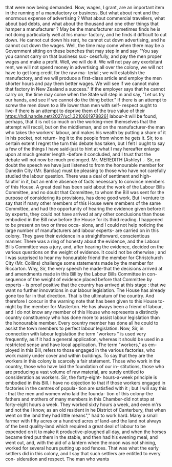 that were now being demanded. Now, wages, I grant, are an important item in the running of a manufactory or business. But what about rent and the enormous expense of advertising ? What about commercial travellers, what about bad debts, and what about the thousand and one other things that hamper a manufacturer ? May be the manufacturer sometimes finds he is not doing particularly well at his manu- factory, and he finds it difficult to cut down. He cannot cut down his rent, he cannot cut down advertising, and he cannot cut down the wages. Well, the time may come when there may be a Government sitting on these benches that may step in and say: "You say you cannot carry on that business suc- cessfully, and pay the men proper wages and make a profit. Well, we will do it. We will not pay any exorbitant rent, we will not spend money in advertising all over the colony, we will not have to get long credit for the raw ma- terial ; we will establish the manufactory, and we will produce a first-class article and employ the men shorter hours and pay them better wages. We will see if we cannot make that factory in New Zealand a success." If the employer says that he cannot carry on, the time may come when the State will step in and say, "Let us try our hands, and see if we cannot do the thing better." If there is an attempt to screw the men down to a life lower than men with self- respect ought to live-if there is an attempt to deprive them of the true value of their https://hdl.handle.net/2027/uc1.32106019788261 labour-it will be found, perhaps, that it is not so much on the working-men themselves that the attempt will recoil, but on the middleman, and on the manufacturer-the man who takes the workers' labour, and makes his wealth by putting a share of it in his pocket, not return- ing it to the people from whom he gets it. Sir, to a certain extent I regret the turn this debate has taken, but I felt I ought to say a few of the things I have said-just to hint at what I may hereafter enlarge upon at much greater length -before it concluded, and I trust that the debate will not now be much prolonged. Mr. MEREDITH (Ashley) .- Sir, no doubt the speech we have just listened to from the honourable member for Dunedin City (Mr. Barclay) must be pleasing to those who have not carefully studied the labour question. There was a deal of sentiment and high- falutin' in it, but an entire absence of facts necessary to convince members of this House. A great deal has been said about the work of the Labour Bills Committee, and no doubt that Committee, to whom the Bill was sent for the purpose of considering its provisions, has done good work. But I venture to say that if many other members of this House were members of the same Committee, and had the opportunity of hearing the evidence given before it by experts, they could not have arrived at any other conclusions than those embodied in the Bill now before the House for its third reading. I happened to be present on two or three occa- sions, and I could not help noticing the large number of manufacturers and labour experts- are carried on in this colony. They gave their evidence in a straightforward, conscientious manner. There was a ring of honesty about the evidence, and the Labour Bills Committee was a jury, and, after hearing the evidence, decided on the various questions on the weight of evidence. It could not be otherwise ; and I was surprised to hear my honourable friend the member for Christchurch City (Mr. Collins) challenge some statements made by the member for Riccarton. Why, Sir, the very speech he made-that the decisions arrived at and amendments made in this Bill by the Labour Bills Committee in con- sequence of the weight of evidence placed before that Committee by experts - is proof positive that the country has arrived at this stage : that we want no further innovations in our labour legislation. The House has already gone too far in that direction. That is the ultimatum of the country. And therefore I concur in the warning note that has been given to this House to-night by the member for Masterton. He has always been a friend of labour, and I do not know any member of this House who represents a distinctly country constituency who has done more to assist labour legislation than the honourable member. Every country member has done all he could to assist the town members to perfect labour legislation. Now, Sir, in connection with labour legislation the term "workers " is used very frequently, as if it had a general application, whereas it should be used in a restricted sense and have local application. The term "workers," as em- ployed in this Bill, refers to those engaged in the various factories, who work mainly under cover and within buildings. To say that they are the workers in this colony is scarcely a fair statement. Those who work in the country, those who have laid the foundation of our in- stitutions, those who are producing a vast volume of raw material, are surely entitled to consideration as workers. Sir, the forty-eight- hours-a-week principle is embodied in this Bill. I have no objection to that if those workers engaged in factories in the centres of popula- tion are satisfied with it ; but I will say this : that the men and women who laid the founda- tion of this colony-the fathers and mothers of many members in this Chamber-did not stop at forty-eight hours a week. They worked sixty hours a week, and even m'rs and not the I know, as an old resident in he District of Canterbury, that when went on the land they had little means"," had to work hard. Many a small farmer with fifty acres or a hundred acres of land-and the land not always of the best quality-land which required a great deal of labour to be expended on it to make it productive-ploughed all day, and when the horses became tired put them in the stable, and then had his evening meal, and went out, and, with the aid of a lantern when the moon was not shining, worked for several hours putting up sod fences. That was what the early settlers did in this colony, and I say that such settlers are entitled to every con- sideration and respect. The man who wants 